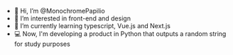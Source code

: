 - 👋 Hi, I’m @MonochromePapilio
- 👀 I’m interested in front-end and design
- 🌱 I’m currently learning typescript, Vue.js and Next.js
- 💻 Now, I'm developing a product in Python that outputs a random string for study purposes

<!---
- 💞️ I’m looking to collaborate on ...
- 📫 How to reach me ...
--->

<!---
MonochromePapilio/MonochromePapilio is a ✨ special ✨ repository because its `README.md` (this file) appears on your GitHub profile.
You can click the Preview link to take a look at your changes.
--->
